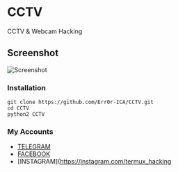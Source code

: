 # CCTV
CCTV &amp; Webcam Hacking

## Screenshot
![Screenshot](https://i.postimg.cc/JMHgPdV0/Screenshot-20200428-052825-Termux.jpg)

### Installation
```
git clone https://github.com/Err0r-ICA/CCTV.git
cd CCTV
python2 CCTV
```
### My Accounts
* [TELEGRAM](https://t.me/termuxxhacking)
* [FACEBOOK](https://www.facebook.com/termuxxhacking)
* [INSTAGRAM](https://instagram.com/termux_hacking

